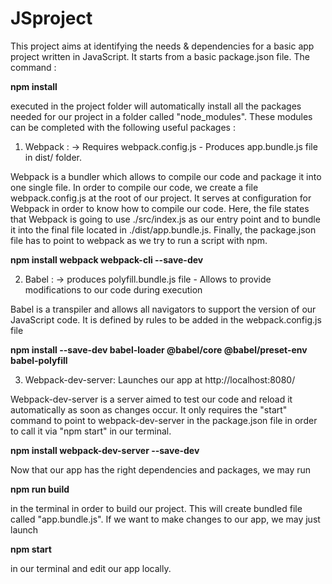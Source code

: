 # JSproject

This project aims at identifying the needs & dependencies for a basic app project written in JavaScript.
It starts from a basic package.json file. The command :

  **npm install**

executed in the project folder will automatically install all the packages needed for our project in a folder called 
"node_modules". These modules can be completed with the following useful packages :

1. Webpack : -> Requires webpack.config.js - Produces app.bundle.js file in dist/ folder.

 Webpack is a bundler which allows to compile our code and package it into one single file. In order to compile our code,
 we create a file webpack.config.js at the root of our project. It serves at configuration for Webpack in order to know how
 to compile our code. Here, the file states that Webpack is going to use ./src/index.js as our entry point and to bundle it
 into the final file located in ./dist/app.bundle.js. Finally, the package.json file has to point to webpack as we try to
 run a script with npm.
 
 **npm install webpack webpack-cli --save-dev**

2. Babel : -> produces polyfill.bundle.js file - Allows to provide modifications to our code during execution

 Babel is a transpiler and allows all navigators to support the version of our JavaScript code. It is defined by rules to
 be added in the webpack.config.js file
  
 **npm install --save-dev babel-loader @babel/core @babel/preset-env babel-polyfill**
  
3. Webpack-dev-server: Launches our app at http://localhost:8080/
  
 Webpack-dev-server is a server aimed to test our code and reload it automatically as soon as changes occur. It only requires
 the "start" command to point to webpack-dev-server in the package.json file in order to call it via "npm start" in our
 terminal.
  
  **npm install webpack-dev-server --save-dev**
  
 Now that our app has the right dependencies and packages, we may run
 
  **npm run build**
  
 in the terminal in order to build our project. This will create bundled file called "app.bundle.js". If we want to make
 changes to our app, we may just launch 
 
  **npm start**
  
 in our terminal and edit our app locally.
 

